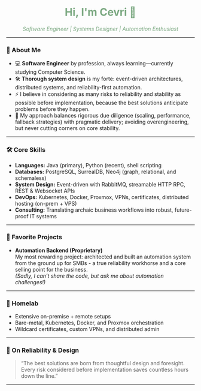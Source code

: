<!--
    Cevri's README — Muted, soft green (ginkgo) accent.
    For best results, use a profile picture or banner with subtle green hues.
-->

<h1 align="center" style="color:#7ca982;">Hi, I'm Cevri 👋</h1>

<p align="center" style="color:#7ca982;">
    <em>Software Engineer | Systems Designer | Automation Enthusiast</em>
</p>

---

### 🚦 About Me

- 💻 **Software Engineer** by profession, always learning—currently studying Computer Science.
- 🛠️ **Thorough system design** is my forte: event-driven architectures, distributed systems, and reliability-first automation.
- ⚡ I believe in considering as many risks to reliability and stability as possible before implementation, because the best solutions anticipate problems before they happen.
- 🧠 My approach balances rigorous due diligence (scaling, performance, fallback strategies) with pragmatic delivery; avoiding overengineering, but never cutting corners on core stability.

---

### 🛠️ Core Skills

- **Languages:** Java (primary), Python (recent), shell scripting
- **Databases:** PostgreSQL, SurrealDB, Neo4j (graph, relational, and schemaless)
- **System Design:** Event-driven with RabbitMQ, streamable HTTP RPC, REST & Websocket APIs
- **DevOps:** Kubernetes, Docker, Proxmox, VPNs, certificates, distributed hosting (on-prem + VPS)
- **Consulting:** Translating archaic business workflows into robust, future-proof IT systems

---

### 🌱 Favorite Projects

- **Automation Backend (Proprietary)**  
  My most rewarding project: architected and built an automation system from the ground up for SMBs - a true reliability workhorse and a core selling point for the business.  
  *(Sadly, I can’t share the code, but ask me about automation challenges!)*

---

### 🏡 Homelab

- Extensive on-premise + remote setups
- Bare-metal, Kubernetes, Docker, and Proxmox orchestration
- Wildcard certificates, custom VPNs, and distributed admin

---

### 🌿 On Reliability & Design

> “The best solutions are born from thoughtful design and foresight.  
> Every risk considered before implementation saves countless hours down the line.”

---

<!-- Optionally add social/contact links below -->
<!--
<p align="center">
    <a href="mailto:your.email@example.com" style="color:#7ca982;">Email</a> •
    <a href="https://www.linkedin.com/in/your-linkedin" style="color:#7ca982;">LinkedIn</a>
</p>
-->
